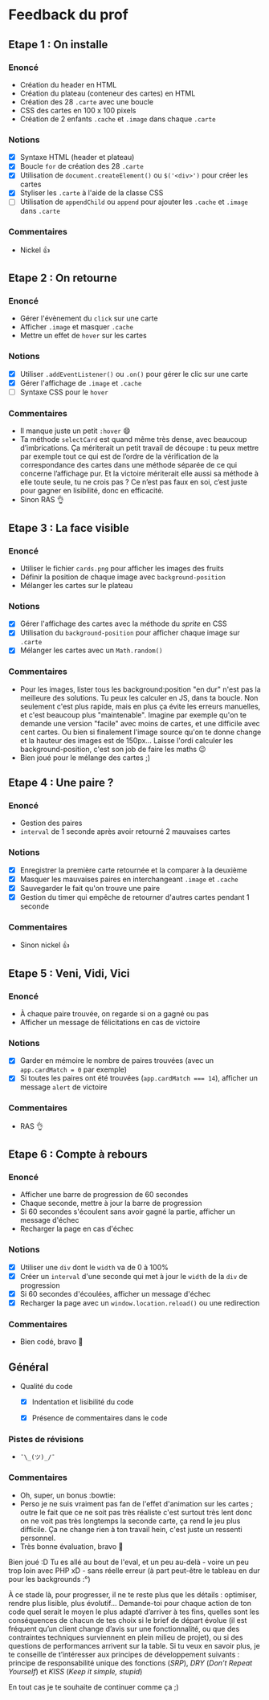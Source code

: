 # Feedback du prof

## Etape 1 : On installe

### Enoncé

- Création du header en HTML
- Création du plateau (conteneur des cartes) en HTML
- Création des 28 `.carte` avec une boucle
- CSS des cartes en 100 x 100 pixels
- Création de 2 enfants `.cache` et `.image` dans chaque `.carte`

### Notions

- [x] Syntaxe HTML (header et plateau)
- [x] Boucle `for` de création des 28 `.carte`
- [x] Utilisation de `document.createElement()` ou `$('<div>')` pour créer les cartes
- [x] Styliser les `.carte` à l'aide de la classe CSS
- [ ] Utilisation de `appendChild` ou `append` pour ajouter les `.cache` et `.image` dans `.carte`

### Commentaires

- Nickel :thumbsup:





## Etape 2 : On retourne

### Enoncé

- Gérer l'évènement du `click` sur une carte
- Afficher `.image` et masquer `.cache`
- Mettre un effet de `hover` sur les cartes

### Notions

- [x] Utiliser `.addEventListener()` ou `.on()` pour gérer le clic sur une carte
- [x] Gérer l'affichage de `.image` et `.cache`
- [ ] Syntaxe CSS pour le `hover`

### Commentaires

- Il manque juste un petit `:hover` :smile:
- Ta méthode `selectCard` est quand même très dense, avec beaucoup d’imbrications. Ça mériterait un petit travail de découpe : tu peux mettre par exemple tout ce qui est de l’ordre de la vérification de la correspondance des cartes dans une méthode séparée de ce qui concerne l’affichage pur. Et la victoire mériterait elle aussi sa méthode à elle toute seule, tu ne crois pas ? Ce n’est pas faux en soi, c’est juste pour gagner en lisibilité, donc en efficacité.
- Sinon RAS :ok_hand:



## Etape 3 : La face visible

### Enoncé

- Utiliser le fichier `cards.png` pour afficher les images des fruits
- Définir la position de chaque image avec `background-position`
- Mélanger les cartes sur le plateau

### Notions

- [x] Gérer l'affichage des cartes avec la méthode du _sprite_ en CSS
- [x] Utilisation du `background-position` pour afficher chaque image sur `.carte`
- [x] Mélanger les cartes avec un `Math.random()`

### Commentaires

- Pour les images, lister tous les background:position "en dur" n'est pas la meilleure des solutions. Tu peux les calculer en JS, dans ta boucle. Non seulement c'est plus rapide, mais en plus ça évite les erreurs manuelles, et c'est beaucoup plus "maintenable". Imagine par exemple qu'on te demande une version "facile" avec moins de cartes, et une difficile avec cent cartes. Ou bien si finalement l'image source qu'on te donne change et la hauteur des images est de 150px... Laisse l'ordi calculer les background-position, c'est son job de faire les maths :wink:
- Bien joué pour le mélange des cartes ;)





## Etape 4 : Une paire ?

### Enoncé

- Gestion des paires
- `interval` de 1 seconde après avoir retourné 2 mauvaises cartes

### Notions

- [x] Enregistrer la première carte retournée et la comparer à la deuxième
- [x] Masquer les mauvaises paires en interchangeant `.image` et `.cache`
- [x] Sauvegarder le fait qu'on trouve une paire
- [x] Gestion du timer qui empêche de retourner d'autres cartes pendant 1 seconde

### Commentaires

- Sinon nickel :thumbsup:





## Etape 5 : Veni, Vidi, Vici

### Enoncé

- À chaque paire trouvée, on regarde si on a gagné ou pas
- Afficher un message de félicitations en cas de victoire

### Notions

- [x] Garder en mémoire le nombre de paires trouvées (avec un `app.cardMatch = 0` par exemple)
- [x] Si toutes les paires ont été trouvées (`app.cardMatch === 14`), afficher un message `alert` de victoire

### Commentaires

- RAS :ok_hand:






## Etape 6 : Compte à rebours

### Enoncé

- Afficher une barre de progression de 60 secondes
- Chaque seconde, mettre à jour la barre de progression
- Si 60 secondes s'écoulent sans avoir gagné la partie, afficher un message d'échec
- Recharger la page en cas d'échec

### Notions

- [x] Utiliser une `div` dont le `width` va de 0 à 100%
- [x] Créer un `interval` d'une seconde qui met à jour le `width` de la `div` de progression
- [x] Si 60 secondes d'écoulées, afficher un message d'échec
- [x] Recharger la page avec un `window.location.reload()` ou une redirection

### Commentaires

- Bien codé, bravo :clap:






## Général

- Qualité du code
  - [x] Indentation et lisibilité du code
  - [x] Présence de commentaires dans le code


### Pistes de révisions

- `¯\_(ツ)_/¯`


### Commentaires

- Oh, super, un bonus :bowtie:
- Perso je ne suis vraiment pas fan de l'effet d'animation sur les cartes ; outre le fait que ce ne soit pas très réaliste c'est surtout très lent donc on ne voit pas très longtemps la seconde carte, ça rend le jeu plus difficile. Ça ne change rien à ton travail hein, c'est juste un ressenti personnel.
- Très bonne évaluation, bravo :clap:

Bien joué :D Tu es allé au bout de l'eval, et un peu au-delà - voire un peu trop loin avec PHP xD - sans réelle erreur (à part peut-être le tableau en dur pour les backgrounds :°)

À ce stade là, pour progresser, il ne te reste plus que les détails : optimiser, rendre plus lisible, plus évolutif... Demande-toi pour chaque action de ton code quel serait le moyen le plus adapté d’arriver à tes fins, quelles sont les conséquences de chacun de tes choix si le brief de départ évolue (il est fréquent qu’un client change d’avis sur une fonctionnalité, ou que des contraintes techniques surviennent en plein milieu de projet), ou si des questions de performances arrivent sur la table.
Si tu veux en savoir plus, je te conseille de t’intéresser aux principes de développement suivants : principe de responsabilité unique des fonctions (*SRP*), *DRY* (_Don’t Repeat Yourself_) et *KISS* (_Keep it simple, stupid_)

En tout cas je te souhaite de continuer comme ça ;)
